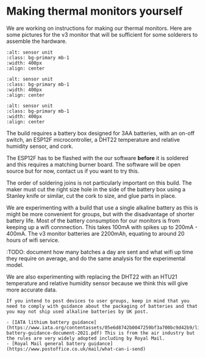 
# Making thermal monitors yourself

We are working on instructions for making our thermal monitors.  Here are some pictures for the v3 monitor that will be sufficient for some solderers to assemble the hardware.  

```{image} /images/making/inside-of-battery-box.jpg
:alt: sensor unit
:class: bg-primary mb-1
:width: 400px
:align: center
```


```{image} /images/making/wiring-diagram.jpg
:alt: sensor unit
:class: bg-primary mb-1
:width: 400px
:align: center
```


```{image} /images/making/completed-build.jpg
:alt: sensor unit
:class: bg-primary mb-1
:width: 400px
:align: center
```

The build requires a battery box designed for 3AA batteries, with an on-off switch, an ESP12F microcontroller, a DHT22 temperature and relative humidity sensor, and cork.  

The ESP12F has to be flashed with the our software **before** it is soldered and this requires a matching burner board. The software will be open source but for now, contact us if you want to try this.

The order of soldering joins is not particularly important on this build.  The maker must cut the right size hole in the side of the battery box using a Stanley knife or similar, cut the cork to size, and glue parts in place.

We are experimenting with a build that use a single alkaline battery as this is might be more convenient for groups, but with the disadvantage of shorter battery life.  Most of the battery consumption for our monitors is from keeping up a wifi connnection.  This takes 100mA with spikes up to 200mA - 400mA.  The v3 monitor batteries are 2200mAh, equating to around 20 hours of wifi service.  

:TODO:  document how many batches a day are sent and what wifi up time they require on average, and do the same analysis for the experimental model.

We are also experimenting with replacing the DHT22 with an HTU21 temperature and relative humidity sensor because we think this will give more accurate data.

```{admonition} Important
If you intend to post devices to user groups, keep in mind that you need to comply with guidance about the packaging of batteries and that you may not ship used alkaline batteries by UK post.

- [IATA lithium battery guidance](https://www.iata.org/contentassets/05e6d8742b0047259bf3a700bc9d42b9/lithium-battery-guidance-document-2021.pdf) This is from the air industry but the rules are very widely adopted including by Royal Mail.
- [Royal Mail general battery guidance](https://www.postoffice.co.uk/mail/what-can-i-send)
```